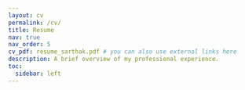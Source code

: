 ```yaml
---
layout: cv
permalink: /cv/
title: Resume
nav: true
nav_order: 5
cv_pdf: resume_sarthak.pdf # you can also use external links here
description: A brief overview of my professional experience.
toc:
  sidebar: left
---
```

